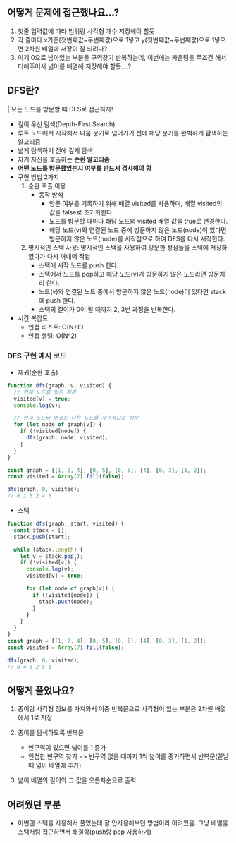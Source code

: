 ## 어떻게 문제에 접근했나요...?

1. 첫줄 입력값에 따라 범위랑 사각형 개수 저장해야 할듯
2. 각 줄마다 x기준(첫번째값~두번째값)으로 1넣고 y(첫번째값~두번째값)으로 1넣으면 2차원 배열에 저장이 잘 되려나?
3. 이제 0으로 남아있는 부분들 구역찾기 반복하는데, 이번에는 카운팅을 무조건 해서 더해주어서 넓이를 배열에 저장해야 할듯....?

## DFS란?

| 모든 노드를 방문할 때 DFS로 접근하자!

- 깊이 우선 탐색(Depth-First Search)
- 루트 노드에서 시작해서 다음 분기로 넘어가기 전에 해당 분기를 완벽하게 탐색하는 알고리즘
- 넓게 탐색하기 전에 깊게 탐색
- 자기 자신을 호출하는 **순환 알고리즘**
- **어떤 노드를 방문했었는지 여부를 반드시 검사해야 함**
- 구현 방법 2가지
  1. 순환 호출 이용
     - 동작 방식
       - 방문 여부를 기록하기 위해 배열 visited를 사용하며, 배열 visited의 값을 false로 초기화한다.
       - 노드를 방문할 때마다 해당 노드의 visited 배열 값을 true로 변경한다.
       - 해당 노드(v)와 연결된 노드 중에 방문하지 않은 노드(node)이 있다면 방문하지 않은 노드(node)를 시작점으로 하여 DFS를 다시 시작한다.
  2. 명시적인 스택 사용: 명시적인 스택을 사용하여 방문한 정점들을 스택에 저장하였다가 다시 꺼내어 작업
     - 스택에 시작 노드를 push 한다.
     - 스택에서 노드를 pop하고 해당 노드(v)가 방문하지 않은 노드라면 방문처리 한다.
     - 노드(v)와 연결된 노드 중에서 방문하지 않은 노드(node)이 있다면 stack에 push 한다.
     - 스택의 길이가 0이 될 때까지 2, 3번 과정을 반복한다.
- 시간 복잡도
  - 인접 리스트: O(N+E)
  - 인접 행렬: O(N^2)

### DFS 구현 예시 코드

- 재귀(순환 호출)

```js
function dfs(graph, v, visited) {
  // 현재 노드를 방문 처리
  visited[v] = true;
  console.log(v);

  // 현재 노드와 연결된 다른 노드를 재귀적으로 방문
  for (let node of graph[v]) {
    if (!visited[node]) {
      dfs(graph, node, visited);
    }
  }
}

const graph = [[1, 2, 4], [0, 5], [0, 5], [4], [0, 3], [1, 2]];
const visited = Array(7).fill(false);

dfs(graph, 0, visited);
// 0 1 5 2 4 3
```

- 스택

```js
function dfs(graph, start, visited) {
  const stack = [];
  stack.push(start);

  while (stack.length) {
    let v = stack.pop();
    if (!visited[v]) {
      console.log(v);
      visited[v] = true;

      for (let node of graph[v]) {
        if (!visited[node]) {
          stack.push(node);
        }
      }
    }
  }
}
const graph = [[1, 2, 4], [0, 5], [0, 5], [4], [0, 3], [1, 2]];
const visited = Array(7).fill(false);

dfs(graph, 0, visited);
// 0 4 3 2 5 1
```

## 어떻게 풀었나요?

1. 종이랑 사각형 정보를 가져와서 이중 반복문으로 사각형이 있는 부분은 2차원 배열에서 1로 저장
2. 종이를 탐색하도록 반복문

   - 빈구역이 있으면 넓이를 1 증가
   - 인접한 빈구역 찾기 => 빈구역 없을 때까지 1씩 넓이를 증가하면서 반복문(끝날 때 넓이 배열에 추가)

3. 넓이 배열의 길이와 그 값을 오름차순으로 출력

## 어려웠던 부분

- 이번엔 스택을 사용해서 풀었는데 잘 안사용해보던 방법이라 어려웠음. 그냥 배열을 스택처럼 접근하면서 해결함(push랑 pop 사용하기)
